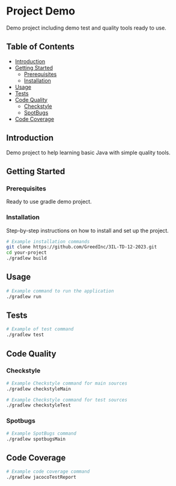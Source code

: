 # Project Demo

Demo project including demo test and quality tools ready to use.

## Table of Contents

- [Introduction](#introduction)
- [Getting Started](#getting-started)
  - [Prerequisites](#prerequisites)
  - [Installation](#installation)
- [Usage](#usage)
- [Tests](#tests)
- [Code Quality](#code-quality)
  - [Checkstyle](#checkstyle)
  - [SpotBugs](#spotbugs)
- [Code Coverage](#code-coverage)


## Introduction

Demo project to help learning basic Java with simple quality tools.

## Getting Started

### Prerequisites

Ready to use gradle demo project.

### Installation

Step-by-step instructions on how to install and set up the project.

```bash
# Example installation commands
git clone https://github.com/GreedInc/3IL-TD-12-2023.git
cd your-project
./gradlew build
```

## Usage
```bash
# Example command to run the application
./gradlew run
```

## Tests
```bash
# Example of test command
./gradlew test
```

## Code Quality

### Checkstyle
```bash
# Example Checkstyle command for main sources
./gradlew checkstyleMain
```

```bash
# Example Checkstyle command for test sources
./gradlew checkstyleTest
```

### Spotbugs
```bash
# Example SpotBugs command
./gradlew spotbugsMain
```

## Code Coverage
```bash
# Example code coverage command
./gradlew jacocoTestReport
```
